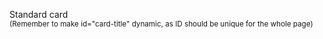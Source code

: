 Standard card
<br />
<small>(Remember to make id="card-title" dynamic, as ID should be unique for the whole page)</small>
